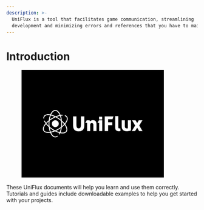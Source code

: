```yaml
---
description: >-
  UniFlux is a tool that facilitates game communication, streamlining
  development and minimizing errors and references that you have to maintain.
---
```


# Introduction

<figure><img src=".gitbook/assets/1.png" alt="" width="375"><figcaption></figcaption></figure>

These UniFlux documents will help you learn and use them correctly. Tutorials and guides include downloadable examples to help you get started with your projects.

